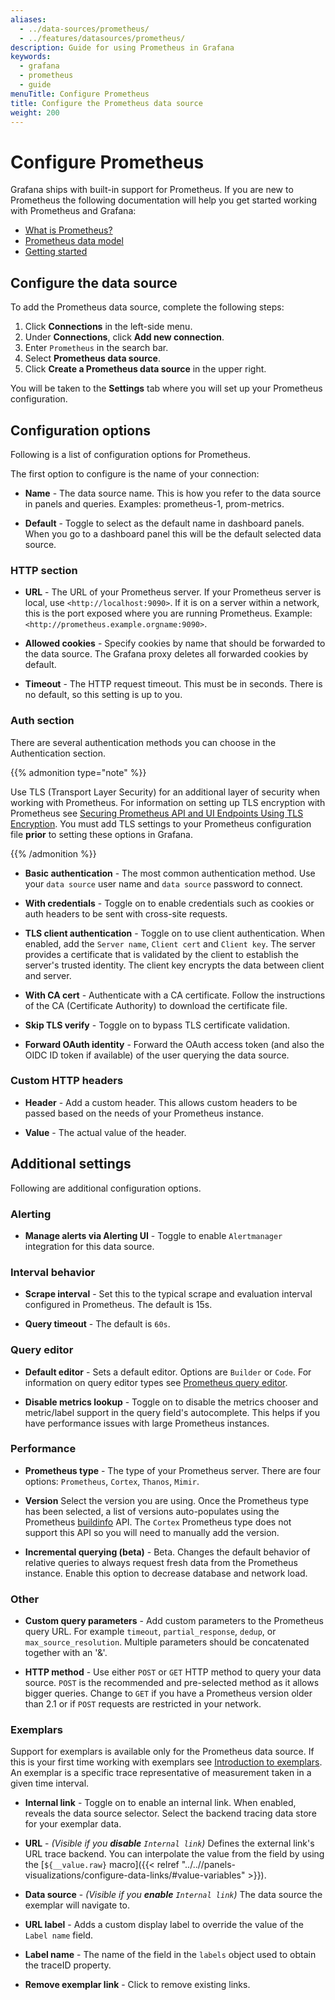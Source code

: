 ```yaml
---
aliases:
  - ../data-sources/prometheus/
  - ../features/datasources/prometheus/
description: Guide for using Prometheus in Grafana
keywords:
  - grafana
  - prometheus
  - guide
menuTitle: Configure Prometheus
title: Configure the Prometheus data source
weight: 200
---
```


# Configure Prometheus

Grafana ships with built-in support for Prometheus. If you are new to Prometheus the following documentation will help you get started working with Prometheus and Grafana:

- [What is Prometheus?](https://grafana.com/docs/grafana/latest/fundamentals/intro-to-prometheus/)
- [Prometheus data model](https://prometheus.io/docs/concepts/data_model/)
- [Getting started](https://prometheus.io/docs/prometheus/latest/getting_started/)

## Configure the data source

To add the Prometheus data source, complete the following steps:

1. Click **Connections** in the left-side menu.
1. Under **Connections**, click **Add new connection**.
1. Enter `Prometheus` in the search bar.
1. Select **Prometheus data source**.
1. Click **Create a Prometheus data source** in the upper right.

You will be taken to the **Settings** tab where you will set up your Prometheus configuration.

## Configuration options

Following is a list of configuration options for Prometheus.

The first option to configure is the name of your connection:

- **Name** - The data source name. This is how you refer to the data source in panels and queries. Examples: prometheus-1, prom-metrics.

- **Default** - Toggle to select as the default name in dashboard panels. When you go to a dashboard panel this will be the default selected data source.

### HTTP section

- **URL** - The URL of your Prometheus server. If your Prometheus server is local, use `<http://localhost:9090>`. If it is on a server within a network, this is the port exposed where you are running Prometheus. Example: `<http://prometheus.example.orgname:9090>`.

- **Allowed cookies** - Specify cookies by name that should be forwarded to the data source. The Grafana proxy deletes all forwarded cookies by default.

- **Timeout** - The HTTP request timeout. This must be in seconds. There is no default, so this setting is up to you.

### Auth section

There are several authentication methods you can choose in the Authentication section.

{{% admonition type="note" %}}

Use TLS (Transport Layer Security) for an additional layer of security when working with Prometheus. For information on setting up TLS encryption with Prometheus see [Securing Prometheus API and UI Endpoints Using TLS Encryption](https://prometheus.io/docs/guides/tls-encryption/). You must add TLS settings to your Prometheus configuration file **prior** to setting these options in Grafana.

{{% /admonition %}}

- **Basic authentication** - The most common authentication method. Use your `data source` user name and `data source` password to connect.

- **With credentials** - Toggle on to enable credentials such as cookies or auth headers to be sent with cross-site requests.

- **TLS client authentication** - Toggle on to use client authentication. When enabled, add the `Server name`, `Client cert` and `Client key`. The server provides a certificate that is validated by the client to establish the server's trusted identity. The client key encrypts the data between client and server.

- **With CA cert** - Authenticate with a CA certificate. Follow the instructions of the CA (Certificate Authority) to download the certificate file.

- **Skip TLS verify** - Toggle on to bypass TLS certificate validation.

- **Forward OAuth identity** - Forward the OAuth access token (and also the OIDC ID token if available) of the user querying the data source.

### Custom HTTP headers

- **Header** - Add a custom header. This allows custom headers to be passed based on the needs of your Prometheus instance.

- **Value** - The actual value of the header.

## Additional settings

Following are additional configuration options.

### Alerting

- **Manage alerts via Alerting UI** - Toggle to enable `Alertmanager` integration for this data source.

### Interval behavior

- **Scrape interval** - Set this to the typical scrape and evaluation interval configured in Prometheus. The default is 15s.

- **Query timeout** - The default is `60s`.

### Query editor

- **Default editor** - Sets a default editor. Options are `Builder` or `Code`. For information on query editor types see [Prometheus query editor](/docs/grafana/latest/datasources/prometheus/query-editor/).

- **Disable metrics lookup** - Toggle on to disable the metrics chooser and metric/label support in the query field's autocomplete. This helps if you have performance issues with large Prometheus instances.

### Performance

- **Prometheus type** - The type of your Prometheus server. There are four options: `Prometheus`, `Cortex`, `Thanos`, `Mimir`.

- **Version** Select the version you are using. Once the Prometheus type has been selected, a list of versions auto-populates using the Prometheus [buildinfo](https://semver.org/) API. The `Cortex` Prometheus type does not support this API so you will need to manually add the version.

- **Incremental querying (beta)** - Beta. Changes the default behavior of relative queries to always request fresh data from the Prometheus instance. Enable this option to decrease database and network load.

### Other

- **Custom query parameters** - Add custom parameters to the Prometheus query URL. For example `timeout`, `partial_response`, `dedup`, or `max_source_resolution`. Multiple parameters should be concatenated together with an '&amp;'.

- **HTTP method** - Use either `POST` or `GET` HTTP method to query your data source. `POST` is the recommended and pre-selected method as it allows bigger queries. Change to `GET` if you have a Prometheus version older than 2.1 or if `POST` requests are restricted in your network.

### Exemplars

Support for exemplars is available only for the Prometheus data source. If this is your first time working with exemplars see [Introduction to exemplars](https://grafana.com/docs/grafana/latest/fundamentals/exemplars/). An exemplar is a specific trace representative of measurement taken in a given time interval.

- **Internal link** - Toggle on to enable an internal link. When enabled, reveals the data source selector. Select the backend tracing data store for your exemplar data.

- **URL** - _(Visible if you **disable** `Internal link`)_ Defines the external link's URL trace backend. You can interpolate the value from the field by using the [`${__value.raw}` macro]({{< relref "../..//panels-visualizations/configure-data-links/#value-variables" >}}).

- **Data source** - _(Visible if you **enable** `Internal link`)_ The data source the exemplar will navigate to.

- **URL label** - Adds a custom display label to override the value of the `Label name` field.

- **Label name** - The name of the field in the `labels` object used to obtain the traceID property.

- **Remove exemplar link** - Click to remove existing links.
